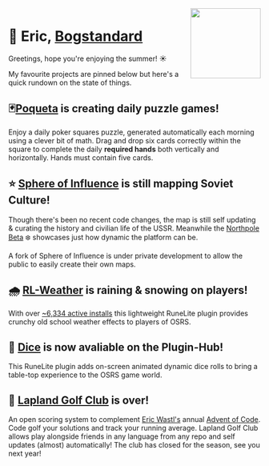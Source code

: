 <img src="https://bogstandard.github.io/lapland-golf-club/assets/images/logo.svg" width="140" height="140" align="right">

# 🌴 Eric, [Bogstandard](https://github.com/bogstandard/)

Greetings, hope you're enjoying the summer! ☀️

My favourite projects are pinned below but here's a quick rundown on the state of things.

## 🃏[Poqueta](https://poqueta.com) is creating daily puzzle games!
Enjoy a daily poker squares puzzle, generated automatically each morning using a clever bit of math.
Drag and drop six cards correctly within the square to complete the daily **required hands** both vertically and horizontally. Hands must contain five cards.

## ⭐️ [Sphere of Influence](http://sphere-of-influence.github.io) is still mapping Soviet Culture!
Though there's been no recent code changes, the map is still self updating & curating the history and civilian life of the USSR. Meanwhile the [Northpole Beta](https://sphere-of-influence.github.io/#!/northpole) ❄️ showcases just how dynamic the platform can be. 

A fork of Sphere of Influence is under private development to allow the public to easily create their own maps.

## 🌧 [RL-Weather](https://github.com/bogstandard/rl-weather) is raining & snowing on players!
With over [~6,334 active installs](https://runelite.net/plugin-hub/show/rl-weather) this lightweight RuneLite plugin provides crunchy old school weather effects to players of OSRS.

## 🎲 [Dice](https://github.com/bogstandard/dice) is now avaliable on the Plugin-Hub!
This RuneLite plugin adds on-screen animated dynamic dice rolls to bring a table-top experience to the OSRS game world.

## 🌲 [Lapland Golf Club](https://bogstandard.github.io/lapland-golf-club/) is over!
An open scoring system to complement [Eric Wastl's](https://github.com/topaz) annual [Advent of Code](https://adventofcode.com). Code golf your solutions and track your running average. Lapland Golf Club allows play alongside friends in any language from any repo and self updates (almost) automatically! The club has closed for the season, see you next year!

<!--
**bogstandard/bogstandard** is a ✨ _special_ ✨ repository because its `README.md` (this file) appears on your GitHub profile.

Here are some ideas to get you started:

- 🔭 I’m currently working on ...
- 🌱 I’m currently learning ...
- 👯 I’m looking to collaborate on ...
- 🤔 I’m looking for help with ...
- 💬 Ask me about ...
- 📫 How to reach me: ...
- 😄 Pronouns: ...
- ⚡ Fun fact: ...
-->

